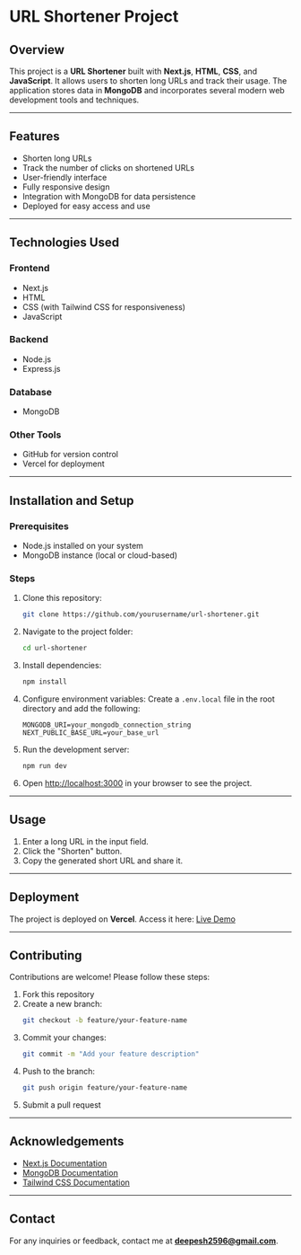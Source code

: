 # URL Shortener Project

## Overview
This project is a **URL Shortener** built with **Next.js**, **HTML**, **CSS**, and **JavaScript**. It allows users to shorten long URLs and track their usage. The application stores data in **MongoDB** and incorporates several modern web development tools and techniques.

---

## Features
- Shorten long URLs
- Track the number of clicks on shortened URLs
- User-friendly interface
- Fully responsive design
- Integration with MongoDB for data persistence
- Deployed for easy access and use

---

## Technologies Used

### Frontend
- Next.js
- HTML
- CSS (with Tailwind CSS for responsiveness)
- JavaScript

### Backend
- Node.js
- Express.js

### Database
- MongoDB

### Other Tools
- GitHub for version control
- Vercel for deployment

---

## Installation and Setup

### Prerequisites
- Node.js installed on your system
- MongoDB instance (local or cloud-based)

### Steps
1. Clone this repository:
   ```bash
   git clone https://github.com/yourusername/url-shortener.git
   ```
2. Navigate to the project folder:
   ```bash
   cd url-shortener
   ```
3. Install dependencies:
   ```bash
   npm install
   ```
4. Configure environment variables:
   Create a `.env.local` file in the root directory and add the following:
   ```env
   MONGODB_URI=your_mongodb_connection_string
   NEXT_PUBLIC_BASE_URL=your_base_url
   ```
5. Run the development server:
   ```bash
   npm run dev
   ```
6. Open [http://localhost:3000](http://localhost:3000) in your browser to see the project.

---

## Usage
1. Enter a long URL in the input field.
2. Click the "Shorten" button.
3. Copy the generated short URL and share it.

---


## Deployment
The project is deployed on **Vercel**. Access it here: [Live Demo](your_deployment_url)

---

## Contributing
Contributions are welcome! Please follow these steps:
1. Fork this repository
2. Create a new branch:
   ```bash
   git checkout -b feature/your-feature-name
   ```
3. Commit your changes:
   ```bash
   git commit -m "Add your feature description"
   ```
4. Push to the branch:
   ```bash
   git push origin feature/your-feature-name
   ```
5. Submit a pull request

---


## Acknowledgements
- [Next.js Documentation](https://nextjs.org/docs)
- [MongoDB Documentation](https://www.mongodb.com/docs)
- [Tailwind CSS Documentation](https://tailwindcss.com/docs)

---

## Contact
For any inquiries or feedback, contact me at **deepesh2596@gmail.com**.
